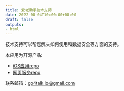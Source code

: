 ```yaml
---
title: 爱老助手技术支持
date: 2022-08-04T10:00:00+08:00
draft: false
outputs:
- html
---
```


技术支持可以帮您解决如何使用和数据安全等方面的支持。

本应用为开源产品: 
   - [iOS应用repo](https://github.com/chenpeiyuan/caring-ios)
   - [网页服务repo](https://github.com/chenpeiyuan/caring-data)

联系邮箱：go4talk.io@gmail.com

